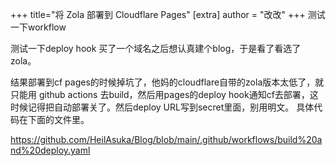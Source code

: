 +++
title="将 Zola 部署到 Cloudflare Pages"
[extra]
author = "改改"
+++
测试一下workflow

测试一下deploy hook
买了一个域名之后想认真建个blog，于是看了看选了zola。

结果部署到cf pages的时候掉坑了，他妈的cloudflare自带的zola版本太低了，就只能用 github actions 去build，然后用pages的deploy hook通知cf去部署，这时候记得把自动部署关了。然后deploy URL写到secret里面，别用明文。
具体代码在下面的文件里。

https://github.com/HeilAsuka/Blog/blob/main/.github/workflows/build%20and%20deploy.yaml